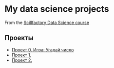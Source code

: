 # My data science projects
From the [Scillfactory Data Science course](https://scillfactory.ru/data-scientist)

## Проекты

* [Проект 0. Игра: Угадай число](htpps://github.com/scillfactoryDS/sf_data_science/tree/main/project_0)
* [Проект 1.](_____)
* [Проект 2.](_____)